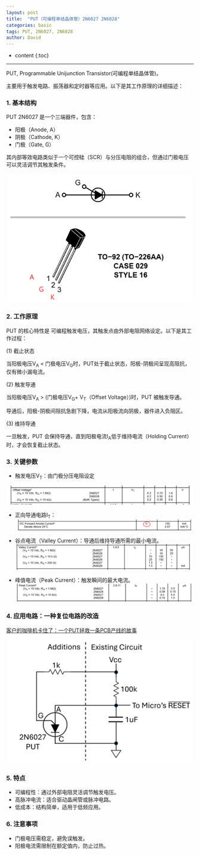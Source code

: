 ```yaml
---
layout: post
title:  "PUT（可编程单结晶体管）2N6027 2N6028"
categories: basic
tags: PUT, 2N6027, 2N6028
author: David
---
```


* content
{:toc}

---
PUT, Programmable Unijunction Transistor(可编程单结晶体管)。

主要用于触发电路、振荡器和定时器等应用。以下是其工作原理的详细描述：

### 1. 基本结构

PUT 2N6027 是一个三端器件，包含：

* 阳极（Anode, A）
* 阴极（Cathode, K）
* 门极（Gate, G）

其内部等效电路类似于一个可控硅（SCR）与分压电阻的组合，但通过门极电压可以灵活调节其触发条件。

![2N6027 TO-92](https://github.com/titron/titron.github.io/raw/master/img/2025-05-09-PUT_2N6027_TO-92.png)

### 2. 工作原理

PUT 的核心特性是 可编程触发电压，其触发点由外部电阻网络设定。以下是其工作过程：

(1) 截止状态

当阳极电压V<sub>A</sub> < 门极电压V<sub>G</sub>时，PUT处于截止状态，阳极-阴极间呈现高阻抗，仅有微小漏电流。

(2) 触发导通

当阳极电压V<sub>A</sub> > (门极电压V<sub>G</sub>+ V<sub>T</sub>（Offset Voltage）)时，PUT 被触发导通。

导通后，阳极-阴极间阻抗急剧下降，电流从阳极流向阴极，器件进入负阻区。

(3) 维持导通

一旦触发，PUT 会保持导通，直到阳极电流I<sub>A</sub>低于维持电流（Holding Current）时，才会恢复截止状态。

### 3. 关键参数

* 触发电压V<sub>T</sub>：由门极分压电阻设定

![2N6027 OffsetVoltage](https://github.com/titron/titron.github.io/raw/master/img/2025-05-09-PUT_offsetVoltage.png)

* 正向导通电路I<sub>T</sub>：
![2N6027 IT](https://github.com/titron/titron.github.io/raw/master/img/2025-05-09-PUT_IT.png)

* 谷点电流（Valley Current）：导通后维持导通所需的最小电流。
![2N6027 IV](https://github.com/titron/titron.github.io/raw/master/img/2025-05-09-PUT_IV.png)

* 峰值电流（Peak Current）：触发瞬间的最大电流。
![2N6027 IP](https://github.com/titron/titron.github.io/raw/master/img/2025-05-09-PUT_IP.png)


### 4. 应用电路：一种复位电路的改造
[客户的咖啡机卡住了：一个PUT拯救一条PCB产线的故事](https://www.ednchina.com/news/a14235.html?utm_source=EDNC%20Article%20Alert&utm_medium=Email&utm_campaign=2025-05-07)

![Reset circuit enhanced by PUT](https://github.com/titron/titron.github.io/raw/master/img/2025-05-09-PUT_RESET.png)

### 5. 特点

* 可编程性：通过外部电阻灵活调节触发电压。
* 高脉冲电流：适合驱动晶闸管或脉冲电路。
* 低成本：结构简单，适用于低频应用。

### 6. 注意事项

* 门极电压需稳定，避免误触发。
* 阳极电流需限制在额定值内，防止过热。

